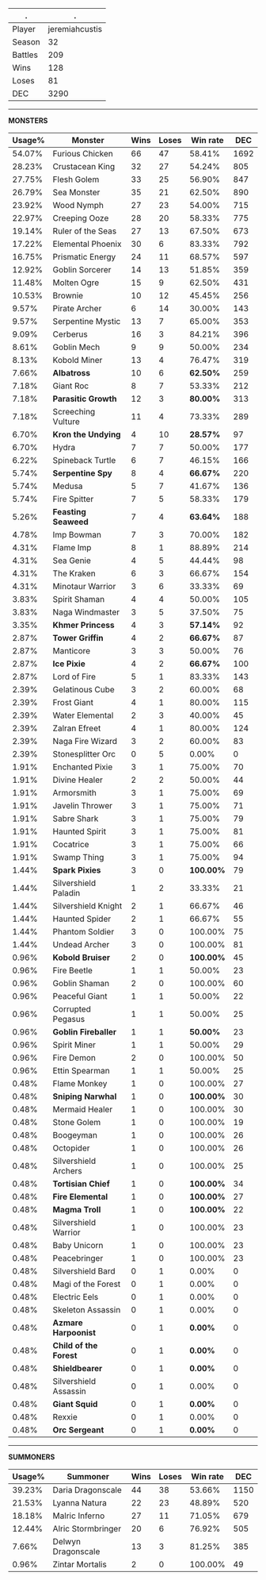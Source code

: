 .|.
|-|-
Player|jeremiahcustis
Season|32
Battles|209
Wins|128
Loses|81
DEC|3290

---
**MONSTERS**

Usage%|Monster|Wins|Loses|Win rate|DEC|
-|-|-|-|-|-|
54.07%|Furious Chicken|66|47|58.41%|1692|
28.23%|Crustacean King|32|27|54.24%|805|
27.75%|Flesh Golem|33|25|56.90%|847|
26.79%|Sea Monster|35|21|62.50%|890|
23.92%|Wood Nymph|27|23|54.00%|715|
22.97%|Creeping Ooze|28|20|58.33%|775|
19.14%|Ruler of the Seas|27|13|67.50%|673|
17.22%|Elemental Phoenix|30|6|83.33%|792|
16.75%|Prismatic Energy|24|11|68.57%|597|
12.92%|Goblin Sorcerer|14|13|51.85%|359|
11.48%|Molten Ogre|15|9|62.50%|431|
10.53%|Brownie|10|12|45.45%|256|
9.57%|Pirate Archer|6|14|30.00%|143|
9.57%|Serpentine Mystic|13|7|65.00%|353|
9.09%|Cerberus|16|3|84.21%|396|
8.61%|Goblin Mech|9|9|50.00%|234|
8.13%|Kobold Miner|13|4|76.47%|319|
7.66%|**Albatross**|10|6|**62.50%**|259|
7.18%|Giant Roc|8|7|53.33%|212|
7.18%|**Parasitic Growth**|12|3|**80.00%**|313|
7.18%|Screeching Vulture|11|4|73.33%|289|
6.70%|**Kron the Undying**|4|10|**28.57%**|97|
6.70%|Hydra|7|7|50.00%|177|
6.22%|Spineback Turtle|6|7|46.15%|166|
5.74%|**Serpentine Spy**|8|4|**66.67%**|220|
5.74%|Medusa|5|7|41.67%|136|
5.74%|Fire Spitter|7|5|58.33%|179|
5.26%|**Feasting Seaweed**|7|4|**63.64%**|188|
4.78%|Imp Bowman|7|3|70.00%|182|
4.31%|Flame Imp|8|1|88.89%|214|
4.31%|Sea Genie|4|5|44.44%|98|
4.31%|The Kraken|6|3|66.67%|154|
4.31%|Minotaur Warrior|3|6|33.33%|69|
3.83%|Spirit Shaman|4|4|50.00%|105|
3.83%|Naga Windmaster|3|5|37.50%|75|
3.35%|**Khmer Princess**|4|3|**57.14%**|92|
2.87%|**Tower Griffin**|4|2|**66.67%**|87|
2.87%|Manticore|3|3|50.00%|76|
2.87%|**Ice Pixie**|4|2|**66.67%**|100|
2.87%|Lord of Fire|5|1|83.33%|143|
2.39%|Gelatinous Cube|3|2|60.00%|68|
2.39%|Frost Giant|4|1|80.00%|115|
2.39%|Water Elemental|2|3|40.00%|45|
2.39%|Zalran Efreet|4|1|80.00%|124|
2.39%|Naga Fire Wizard|3|2|60.00%|83|
2.39%|Stonesplitter Orc|0|5|0.00%|0|
1.91%|Enchanted Pixie|3|1|75.00%|70|
1.91%|Divine Healer|2|2|50.00%|44|
1.91%|Armorsmith|3|1|75.00%|69|
1.91%|Javelin Thrower|3|1|75.00%|71|
1.91%|Sabre Shark|3|1|75.00%|79|
1.91%|Haunted Spirit|3|1|75.00%|81|
1.91%|Cocatrice|3|1|75.00%|66|
1.91%|Swamp Thing|3|1|75.00%|94|
1.44%|**Spark Pixies**|3|0|**100.00%**|79|
1.44%|Silvershield Paladin|1|2|33.33%|21|
1.44%|Silvershield Knight|2|1|66.67%|46|
1.44%|Haunted Spider|2|1|66.67%|55|
1.44%|Phantom Soldier|3|0|100.00%|75|
1.44%|Undead Archer|3|0|100.00%|81|
0.96%|**Kobold Bruiser**|2|0|**100.00%**|45|
0.96%|Fire Beetle|1|1|50.00%|23|
0.96%|Goblin Shaman|2|0|100.00%|60|
0.96%|Peaceful Giant|1|1|50.00%|22|
0.96%|Corrupted Pegasus|1|1|50.00%|25|
0.96%|**Goblin Fireballer**|1|1|**50.00%**|23|
0.96%|Spirit Miner|1|1|50.00%|29|
0.96%|Fire Demon|2|0|100.00%|50|
0.96%|Ettin Spearman|1|1|50.00%|25|
0.48%|Flame Monkey|1|0|100.00%|27|
0.48%|**Sniping Narwhal**|1|0|**100.00%**|30|
0.48%|Mermaid Healer|1|0|100.00%|30|
0.48%|Stone Golem|1|0|100.00%|19|
0.48%|Boogeyman|1|0|100.00%|26|
0.48%|Octopider|1|0|100.00%|26|
0.48%|Silvershield Archers|1|0|100.00%|25|
0.48%|**Tortisian Chief**|1|0|**100.00%**|34|
0.48%|**Fire Elemental**|1|0|**100.00%**|27|
0.48%|**Magma Troll**|1|0|**100.00%**|22|
0.48%|Silvershield Warrior|1|0|100.00%|23|
0.48%|Baby Unicorn|1|0|100.00%|23|
0.48%|Peacebringer|1|0|100.00%|23|
0.48%|Silvershield Bard|0|1|0.00%|0|
0.48%|Magi of the Forest|0|1|0.00%|0|
0.48%|Electric Eels|0|1|0.00%|0|
0.48%|Skeleton Assassin|0|1|0.00%|0|
0.48%|**Azmare Harpoonist**|0|1|**0.00%**|0|
0.48%|**Child of the Forest**|0|1|**0.00%**|0|
0.48%|**Shieldbearer**|0|1|**0.00%**|0|
0.48%|Silvershield Assassin|0|1|0.00%|0|
0.48%|**Giant Squid**|0|1|**0.00%**|0|
0.48%|Rexxie|0|1|0.00%|0|
0.48%|**Orc Sergeant**|0|1|**0.00%**|0|

---
**SUMMONERS**

Usage%|Summoner|Wins|Loses|Win rate|DEC|
-|-|-|-|-|-|
39.23%|Daria Dragonscale|44|38|53.66%|1150|
21.53%|Lyanna Natura|22|23|48.89%|520|
18.18%|Malric Inferno|27|11|71.05%|679|
12.44%|Alric Stormbringer|20|6|76.92%|505|
7.66%|Delwyn Dragonscale|13|3|81.25%|385|
0.96%|Zintar Mortalis|2|0|100.00%|49|
